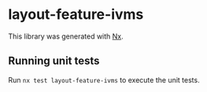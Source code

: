 # layout-feature-ivms

This library was generated with [Nx](https://nx.dev).

## Running unit tests

Run `nx test layout-feature-ivms` to execute the unit tests.
